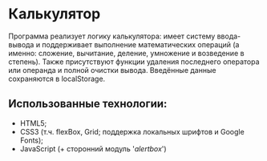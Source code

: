 # Калькулятор

Программа реализует логику калькулятора: имеет систему ввода-вывода и поддерживает выполнение математических операций (а именно: сложение, вычитание, деление, умножение и возведение в степень).
Также присутствуют функции удаления последнего оператора или операнда и полной очистки вывода.
Введённые данные сохраняются в localStorage.

## Использованные технологии:
- HTML5;
- CSS3 (т.ч. flexBox, Grid; поддержка локальных шрифтов и Google Fonts);
- JavaScript (+ сторонний модуль '_alertbox_')

